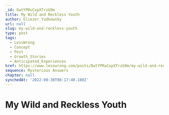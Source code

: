 ```yaml
---
_id: DwtYPRuCxpXTrzG9m
title: My Wild and Reckless Youth
author: Eliezer_Yudkowsky
url: null
slug: my-wild-and-reckless-youth
type: post
tags:
  - LessWrong
  - Concept
  - Post
  - Growth_Stories
  - Anticipated_Experiences
href: https://www.lesswrong.com/posts/DwtYPRuCxpXTrzG9m/my-wild-and-reckless-youth
sequence: Mysterious Answers
chapter: null
synchedAt: '2022-08-30T08:17:40.180Z'
---
```

# My Wild and Reckless Youth

